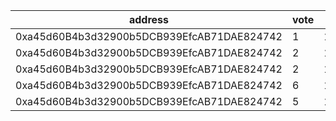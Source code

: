 address|vote|timestamp|signature
---|---|---|---
0xa45d60B4b3d32900b5DCB939EfcAB71DAE824742|1|1597415573|0x6a2b548f1f98f84fb3c783c6f980f337aaccca36c6781bf20f9cef49a93728255fb71c157cac9e78aab5616a7c20c45da5f1a09262bb4cb25996b39c1578a6ca1c
0xa45d60B4b3d32900b5DCB939EfcAB71DAE824742|2|1597415751|0x12ca9ad830210e1e379b3c85fe2bd5fec0be9cacbbba451c140e9d537346f5590754303aa82fbc3d12d79af7a559d3a97f63637f8a23d5043341afe13f3219e81c
0xa45d60B4b3d32900b5DCB939EfcAB71DAE824742|2|1597418665|0xccc31a6bb3a6d2a841ce4dd95c63231923f6309cd03664cacdeb73243ce7d5532857c781b70189399586e8e4a1c0d1b58eb997daacb72784128b1d5280fc60fb1c
0xa45d60B4b3d32900b5DCB939EfcAB71DAE824742|6|1597432813|0xc9d004d2db483c3475814c5011e436bf3bad9c11420e791ee74f4a5956fbe4dc4dba2425eb63c3d878bcb0b80bc7006da59276c3c34a241544ef68a237205e221b
0xa45d60B4b3d32900b5DCB939EfcAB71DAE824742|5|1597433879|0x64bd244fd6c0ba430ce2eb4f9e35674112690228757c18e02693fb8fe7717f333bc78d16c37c6b727bd6a4d29f0ee6695e6cf6d97318d1331b3ea8c0d97ce24d1c